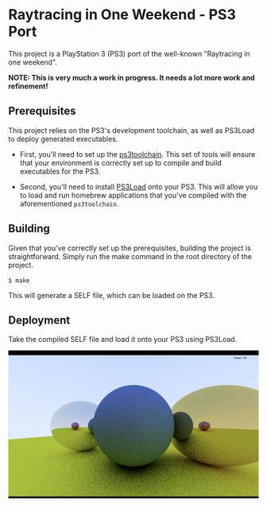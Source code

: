# Raytracing in One Weekend - PS3 Port

This project is a PlayStation 3 (PS3) port of the well-known "Raytracing in one weekend".

**NOTE: This is very much a work in progress. It needs a lot more work and refinement!**

## Prerequisites

This project relies on the PS3's development toolchain, as well as PS3Load to deploy generated executables. 

- First, you'll need to set up the [ps3toolchain](https://github.com/ps3dev/ps3toolchain). This set of tools will ensure that your environment is correctly set up to compile and build executables for the PS3.

- Second, you'll need to install [PS3Load](https://store.brewology.com/ahomebrew.php?brewid=42) onto your PS3. This will allow you to load and run homebrew applications that you've compiled with the aforementioned `ps3toolchain`.

## Building

Given that you've correctly set up the prerequisites, building the project is straightforward. Simply run the make command in the root directory of the project.

```
$ make
```

This will generate a SELF file, which can be loaded on the PS3.

## Deployment

Take the compiled SELF file and load it onto your PS3 using PS3Load.

![](img/cover.png)
